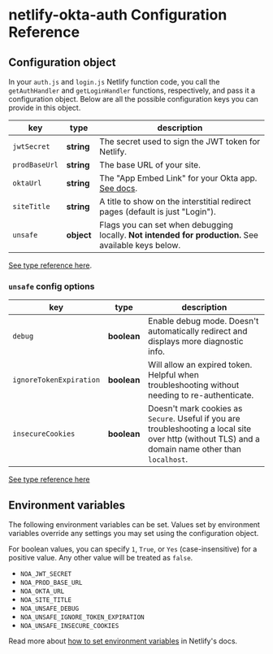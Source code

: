 # netlify-okta-auth Configuration Reference

## Configuration object

In your `auth.js` and `login.js` Netlify function code, you call the `getAuthHandler` and `getLoginHandler` functions, respectively, and pass it a configuration object. Below are all the possible configuration keys you can provide in this object.

| key           | type       | description                                                                                          |
| ------------- | ---------- | ---------------------------------------------------------------------------------------------------- |
| `jwtSecret`   | **string** | The secret used to sign the JWT token for Netlify.                                                   |
| `prodBaseUrl` | **string** | The base URL of your site.                                                                           |
| `oktaUrl`     | **string** | The "App Embed Link" for your Okta app. [See docs](./installation.md#okta-for-local-dev-setup).      |
| `siteTitle`   | **string** | A title to show on the interstitial redirect pages (default is just "Login").                        |
| `unsafe`      | **object** | Flags you can set when debugging locally. **Not intended for production.** See available keys below. |

[See type reference here](https://github.com/twilio-labs/netlify-okta-auth/blob/main/src/utils.ts#L13).

### `unsafe` config options

| key                     | type        | description                                                                                                                                        |
| ----------------------- | ----------- | -------------------------------------------------------------------------------------------------------------------------------------------------- |
| `debug`                 | **boolean** | Enable debug mode. Doesn't automatically redirect and displays more diagnostic info.                                                               |
| `ignoreTokenExpiration` | **boolean** | Will allow an expired token. Helpful when troubleshooting without needing to re-authenticate.                                                      |
| `insecureCookies`       | **boolean** | Doesn't mark cookies as `Secure`. Useful if you are troubleshooting a local site over http (without TLS) and a domain name other than `localhost`. |

[See type reference here](https://github.com/twilio-labs/netlify-okta-auth/blob/main/src/utils.ts#L7)

## Environment variables

The following environment variables can be set. Values set by environment variables override any settings you may set using the configuration object.

For boolean values, you can specify `1`, `True`, or `Yes` (case-insensitive) for a positive value. Any other value will be treated as `false`.

- `NOA_JWT_SECRET`
- `NOA_PROD_BASE_URL`
- `NOA_OKTA_URL`
- `NOA_SITE_TITLE`
- `NOA_UNSAFE_DEBUG`
- `NOA_UNSAFE_IGNORE_TOKEN_EXPIRATION`
- `NOA_UNSAFE_INSECURE_COOKIES`

Read more about [how to set environment variables](https://docs.netlify.com/configure-builds/environment-variables/) in Netlify's docs.

